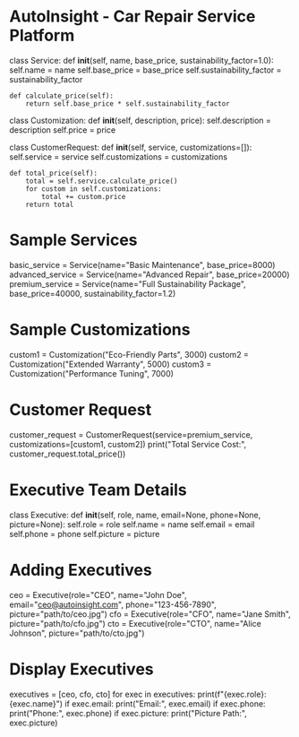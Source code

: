# AutoInsight - Car Repair Service Platform

class Service:
    def __init__(self, name, base_price, sustainability_factor=1.0):
        self.name = name
        self.base_price = base_price
        self.sustainability_factor = sustainability_factor

    def calculate_price(self):
        return self.base_price * self.sustainability_factor

class Customization:
    def __init__(self, description, price):
        self.description = description
        self.price = price

class CustomerRequest:
    def __init__(self, service, customizations=[]):
        self.service = service
        self.customizations = customizations

    def total_price(self):
        total = self.service.calculate_price()
        for custom in self.customizations:
            total += custom.price
        return total

# Sample Services
basic_service = Service(name="Basic Maintenance", base_price=8000)
advanced_service = Service(name="Advanced Repair", base_price=20000)
premium_service = Service(name="Full Sustainability Package", base_price=40000, sustainability_factor=1.2)

# Sample Customizations
custom1 = Customization("Eco-Friendly Parts", 3000)
custom2 = Customization("Extended Warranty", 5000)
custom3 = Customization("Performance Tuning", 7000)

# Customer Request
customer_request = CustomerRequest(service=premium_service, customizations=[custom1, custom2])
print("Total Service Cost:", customer_request.total_price())

# Executive Team Details
class Executive:
    def __init__(self, role, name, email=None, phone=None, picture=None):
        self.role = role
        self.name = name
        self.email = email
        self.phone = phone
        self.picture = picture

# Adding Executives
ceo = Executive(role="CEO", name="John Doe", email="ceo@autoinsight.com", phone="123-456-7890", picture="path/to/ceo.jpg")
cfo = Executive(role="CFO", name="Jane Smith", picture="path/to/cfo.jpg")
cto = Executive(role="CTO", name="Alice Johnson", picture="path/to/cto.jpg")

# Display Executives
executives = [ceo, cfo, cto]
for exec in executives:
    print(f"{exec.role}: {exec.name}")
    if exec.email:
        print("Email:", exec.email)
    if exec.phone:
        print("Phone:", exec.phone)
    if exec.picture:
        print("Picture Path:", exec.picture)
